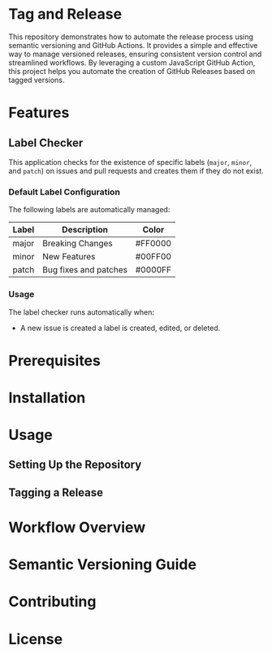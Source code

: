 # Tag and Release

This repository demonstrates how to automate the release process using semantic versioning and GitHub Actions.
It provides a simple and effective way to manage versioned releases, ensuring consistent version control and streamlined
workflows.
By leveraging a custom JavaScript GitHub Action, this project helps you automate the creation of GitHub Releases based
on tagged versions.

# Features

## Label Checker

This application checks for the existence of specific labels (`major`, `minor`, and `patch`) on issues and pull requests
and creates them if they do not exist.

### Default Label Configuration

The following labels are automatically managed:

| Label | Description           | Color   |
|-------|-----------------------|---------|
| major | Breaking Changes      | #FF0000 |
| minor | New Features          | #00FF00 |
| patch | Bug fixes and patches | #0000FF |

### Usage

The label checker runs automatically when:

- A new issue is created a label is created, edited, or deleted.

# Prerequisites

# Installation

# Usage

## Setting Up the Repository

## Tagging a Release

# Workflow Overview

# Semantic Versioning Guide

# Contributing

# License